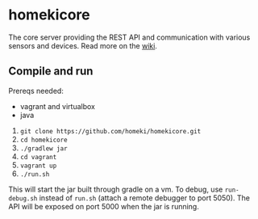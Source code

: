 homekicore
==========
The core server providing the REST API and communication with various sensors and devices.
Read more on the [wiki](../../wiki).

Compile and run
---------------
Prereqs needed:
 * vagrant and virtualbox
 * java

1. `git clone https://github.com/homeki/homekicore.git`
2. `cd homekicore`
3. `./gradlew jar`
4. `cd vagrant`
5. `vagrant up`
6. `./run.sh`

This will start the jar built through gradle on a vm. To debug, use `run-debug.sh` instead of `run.sh`
(attach a remote debugger to port 5050). The API will be exposed on port 5000 when the jar is running.

